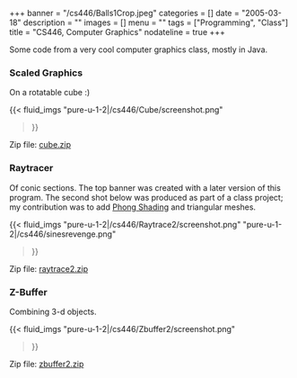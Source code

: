+++
banner = "/cs446/Balls1Crop.jpeg"
categories = []
date = "2005-03-18"
description = ""
images = []
menu = ""
tags = ["Programming", "Class"]
title = "CS446, Computer Graphics"
nodateline = true
+++

Some code from a very cool computer graphics class, mostly in Java.

<!--more-->

### Scaled Graphics

On a rotatable cube :)

 {{< fluid_imgs 
  "pure-u-1-2|/cs446/Cube/screenshot.png" 
>}}

Zip file: [cube.zip](/cs446/cube.zip)



### Raytracer

Of conic sections. The top banner was created with a later version of this program. 
The second shot below was produced as part of a class project; 
my contribution was to
add [Phong Shading](https://en.wikipedia.org/wiki/Phong_shading) and triangular meshes.


 {{< fluid_imgs 
  "pure-u-1-2|/cs446/Raytrace2/screenshot.png" 
  "pure-u-1-2|/cs446/sinesrevenge.png" 
>}}

Zip file: [raytrace2.zip](/cs446/raytrace2.zip)




### Z-Buffer

Combining 3-d objects.


 {{< fluid_imgs 
  "pure-u-1-2|/cs446/Zbuffer2/screenshot.png" 
>}}

Zip file: [zbuffer2.zip](/cs446/zbuffer2.zip)






